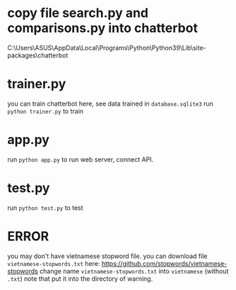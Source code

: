 
# copy file search.py and comparisons.py into chatterbot
C:\Users\ASUS\AppData\Local\Programs\Python\Python39\Lib\site-packages\chatterbot
# trainer.py
you can train chatterbot here, see data trained in `database.sqlite3`
run `python trainer.py` to train

# app.py
run `python app.py` to run web server, connect API.

# test.py
run `python test.py` to test

# ERROR
you may don't have vietnamese stopword file.
you can download file `vietnamese-stopwords.txt` here: https://github.com/stopwords/vietnamese-stopwords
change name `vietnamese-stopwords.txt` into `vietnamese` (without `.txt`)
note that put it into the directory of warning.
